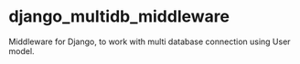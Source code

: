 django_multidb_middleware
=========================

Middleware for Django, to work with multi database connection using User model.
